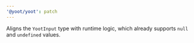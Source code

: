 ```yaml
---
'@yoot/yoot': patch
---
```


Aligns the `YootInput` type with runtime logic, which already supports `null` and `undefined` values.
